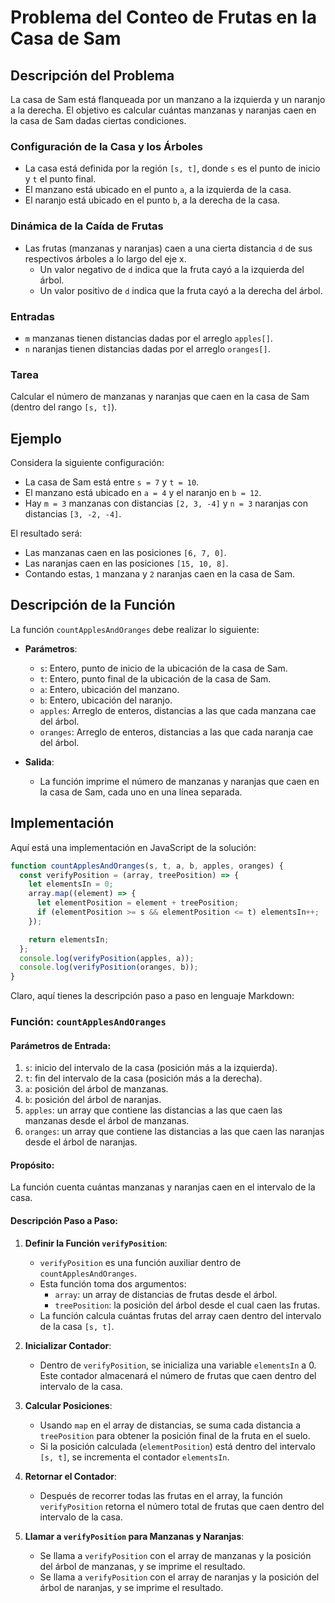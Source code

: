# Problema del Conteo de Frutas en la Casa de Sam

## Descripción del Problema

La casa de Sam está flanqueada por un manzano a la izquierda y un naranjo a la derecha. El objetivo es calcular cuántas manzanas y naranjas caen en la casa de Sam dadas ciertas condiciones.

### Configuración de la Casa y los Árboles

- La casa está definida por la región `[s, t]`, donde `s` es el punto de inicio y `t` el punto final.
- El manzano está ubicado en el punto `a`, a la izquierda de la casa.
- El naranjo está ubicado en el punto `b`, a la derecha de la casa.

### Dinámica de la Caída de Frutas

- Las frutas (manzanas y naranjas) caen a una cierta distancia `d` de sus respectivos árboles a lo largo del eje x.
  - Un valor negativo de `d` indica que la fruta cayó a la izquierda del árbol.
  - Un valor positivo de `d` indica que la fruta cayó a la derecha del árbol.

### Entradas

- `m` manzanas tienen distancias dadas por el arreglo `apples[]`.
- `n` naranjas tienen distancias dadas por el arreglo `oranges[]`.

### Tarea

Calcular el número de manzanas y naranjas que caen en la casa de Sam (dentro del rango `[s, t]`).

## Ejemplo

Considera la siguiente configuración:

- La casa de Sam está entre `s = 7` y `t = 10`.
- El manzano está ubicado en `a = 4` y el naranjo en `b = 12`.
- Hay `m = 3` manzanas con distancias `[2, 3, -4]` y `n = 3` naranjas con distancias `[3, -2, -4]`.

El resultado será:

- Las manzanas caen en las posiciones `[6, 7, 0]`.
- Las naranjas caen en las posiciones `[15, 10, 8]`.
- Contando estas, `1` manzana y `2` naranjas caen en la casa de Sam.

## Descripción de la Función

La función `countApplesAndOranges` debe realizar lo siguiente:

- **Parámetros**:

  - `s`: Entero, punto de inicio de la ubicación de la casa de Sam.
  - `t`: Entero, punto final de la ubicación de la casa de Sam.
  - `a`: Entero, ubicación del manzano.
  - `b`: Entero, ubicación del naranjo.
  - `apples`: Arreglo de enteros, distancias a las que cada manzana cae del árbol.
  - `oranges`: Arreglo de enteros, distancias a las que cada naranja cae del árbol.

- **Salida**:
  - La función imprime el número de manzanas y naranjas que caen en la casa de Sam, cada uno en una línea separada.

## Implementación

Aquí está una implementación en JavaScript de la solución:

```javascript
function countApplesAndOranges(s, t, a, b, apples, oranges) {
  const verifyPosition = (array, treePosition) => {
    let elementsIn = 0;
    array.map((element) => {
      let elementPosition = element + treePosition;
      if (elementPosition >= s && elementPosition <= t) elementsIn++;
    });

    return elementsIn;
  };
  console.log(verifyPosition(apples, a));
  console.log(verifyPosition(oranges, b));
}
```

Claro, aquí tienes la descripción paso a paso en lenguaje Markdown:

### Función: `countApplesAndOranges`

#### Parámetros de Entrada:

1. `s`: inicio del intervalo de la casa (posición más a la izquierda).
2. `t`: fin del intervalo de la casa (posición más a la derecha).
3. `a`: posición del árbol de manzanas.
4. `b`: posición del árbol de naranjas.
5. `apples`: un array que contiene las distancias a las que caen las manzanas desde el árbol de manzanas.
6. `oranges`: un array que contiene las distancias a las que caen las naranjas desde el árbol de naranjas.

#### Propósito:

La función cuenta cuántas manzanas y naranjas caen en el intervalo de la casa.

#### Descripción Paso a Paso:

1. **Definir la Función `verifyPosition`**:

   - `verifyPosition` es una función auxiliar dentro de `countApplesAndOranges`.
   - Esta función toma dos argumentos:
     - `array`: un array de distancias de frutas desde el árbol.
     - `treePosition`: la posición del árbol desde el cual caen las frutas.
   - La función calcula cuántas frutas del array caen dentro del intervalo de la casa `[s, t]`.

2. **Inicializar Contador**:

   - Dentro de `verifyPosition`, se inicializa una variable `elementsIn` a 0. Este contador almacenará el número de frutas que caen dentro del intervalo de la casa.

3. **Calcular Posiciones**:

   - Usando `map` en el array de distancias, se suma cada distancia a `treePosition` para obtener la posición final de la fruta en el suelo.
   - Si la posición calculada (`elementPosition`) está dentro del intervalo `[s, t]`, se incrementa el contador `elementsIn`.

4. **Retornar el Contador**:

   - Después de recorrer todas las frutas en el array, la función `verifyPosition` retorna el número total de frutas que caen dentro del intervalo de la casa.

5. **Llamar a `verifyPosition` para Manzanas y Naranjas**:
   - Se llama a `verifyPosition` con el array de manzanas y la posición del árbol de manzanas, y se imprime el resultado.
   - Se llama a `verifyPosition` con el array de naranjas y la posición del árbol de naranjas, y se imprime el resultado.

